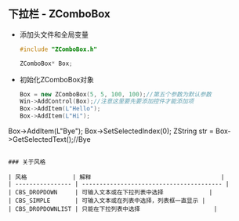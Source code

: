## 下拉栏 - ZComboBox

- 添加头文件和全局变量

  ~~~c++
  #include "ZComboBox.h"
  
  ZComboBox* Box;
  ~~~

- 初始化ZComboBox对象

  ~~~c++
  Box = new ZComboBox(5, 5, 100, 100);//第五个参数为默认参数
  Win->AddControl(Box);//注意这里要先要添加控件才能添加项
  Box->AddItem(L"Hello");
  Box->AddItem(L"Hi");
Box->AddItem(L"Bye");
  Box->SetSelectedIndex(0);
  ZString str = Box->GetSelectedText();//Bye
  ~~~
  
  ### 关于风格
  
  | 风格             | 解释                                     |
  | ---------------- | ---------------------------------------- |
  | CBS_DROPDOWN     | 可输入文本或在下拉列表中选择             |
  | CBS_SIMPLE       | 可输入文本或在列表中选择，列表框一直显示 |
  | CBS_DROPDOWNLIST | 只能在下拉列表中选择                     |
  